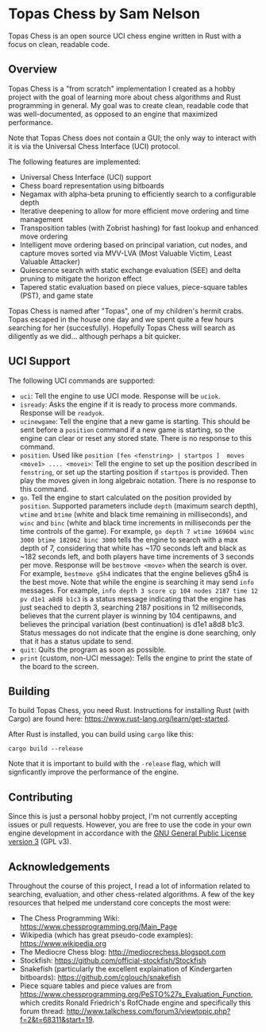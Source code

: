 # Topas Chess by Sam Nelson

Topas Chess is an open source UCI chess engine written in Rust with a focus on clean, readable code.

## Overview

Topas Chess is a "from scratch" implementation I created as a hobby project with the goal of learning more about chess algorithms and Rust programming in general.  My goal was to create clean, readable code that was well-documented, as opposed to an engine that maximized performance.

Note that Topas Chess does not contain a GUI; the only way to interact with it is via the Universal Chess Interface (UCI) protocol.

The following features are implemented:
 * Universal Chess Interface (UCI) support
 * Chess board representation using bitboards
 * Negamax with alpha-beta pruning to efficiently search to a configurable depth
 * Iterative deepening to allow for more efficient move ordering and time management
 * Transposition tables (with Zobrist hashing) for fast lookup and enhanced move ordering
 * Intelligent move ordering based on principal variation, cut nodes, and capture moves sorted via MVV-LVA (Most Valuable Victim, Least Valuable Attacker)
 * Quiescence search with static exchange evaluation (SEE) and delta pruning to mitigate the horizon effect
 * Tapered static evaluation based on piece values, piece-square tables (PST), and game state

Topas Chess is named after "Topas", one of my children's hermit crabs.  Topas escaped in the house one day and we spent quite a few hours searching for her (succesfully).  Hopefully Topas Chess will search as diligently as we did... although perhaps a bit quicker.

## UCI Support

The following UCI commands are supported:
 * `uci`: Tell the engine to use UCI mode.  Response will be `uciok`.
 * `isready`: Asks the engine if it is ready to process more commands.  Response will be `readyok`.
 * `ucinewgame`: Tell the engine that a new game is starting.  This should be sent before a `position` command if a new game is starting, so the engine can clear or reset any stored state.  There is no response to this command.
 * `position`.  Used like `position [fen <fenstring> | startpos ]  moves <move1> .... <movei>`: Tell the engine to set up the position described in `fenstring`, or set up the starting position if `startpos` is provided.  Then play the moves given in long algebraic notation.  There is no response to this command.
 * `go`.  Tell the engine to start calculated on the position provided by `position`.  Supported parameters include `depth` (maximum search depth), `wtime` and `btime` (white and black time remaining in milliseconds), and `winc` and `binc` (white and black time increments in milliseconds per the time controls of the game).  For example, `go depth 7 wtime 169604 winc 3000 btime 182062 binc 3000` tells the engine to search with a max depth of 7, considering that white has ~170 seconds left and black as ~182 seconds left, and both players have time increments of 3 seconds per move.  Response will be `bestmove <move>` when the search is over.  For example, `bestmove g5h4` indicates that the engine believes g5h4 is the best move.  Note that while the engine is searching it may send `info` messages.  For example, `info depth 3 score cp 104 nodes 2187 time 12 pv d1e1 a8d8 b1c3` is a status message indicating that the engine has just seached to depth 3, searching 2187 positions in 12 milliseconds, believes that the current player is winning by 104 centipawns, and believes the principal variation (best continuation) is d1e1 a8d8 b1c3.  Status messages do not indicate that the engine is done searching, only that it has a status update to send.
 * `quit`: Quits the program as soon as possible.
 * `print` (custom, non-UCI message): Tells the engine to print the state of the board to the screen.

## Building

To build Topas Chess, you need Rust.  Instructions for installing Rust (with Cargo) are found here: https://www.rust-lang.org/learn/get-started.

After Rust is installed, you can build using `cargo` like this:

```
cargo build --release
```

Note that it is important to build with the `-release` flag, which will signficantly improve the performance of the engine.

## Contributing

Since this is just a personal hobby project, I'm not currently accepting issues or pull requests.  However, you are free to use the code in your own engine development in accordance with the [GNU General Public License version 3](LICENSE) (GPL v3).

## Acknowledgements

Throughout the course of this project, I read a lot of information related to searching, evaluation, and other chess-related algorithms.  A few of the key resources that helped me understand core concepts the most were:
 * The Chess Programming Wiki: https://www.chessprogramming.org/Main_Page
 * Wikipedia (which has great pseudo-code examples): https://www.wikipedia.org
 * The Mediocre Chess blog: http://mediocrechess.blogspot.com
 * Stockfish: https://github.com/official-stockfish/Stockfish
 * Snakefish (particularly the excellent explaination of Kindergarten bitboards): https://github.com/cglouch/snakefish
 * Piece square tables and piece values are from https://www.chessprogramming.org/PeSTO%27s_Evaluation_Function, which credits Ronald Friedrich's RofChade engine and specifically this forum thread: http://www.talkchess.com/forum3/viewtopic.php?f=2&t=68311&start=19.

